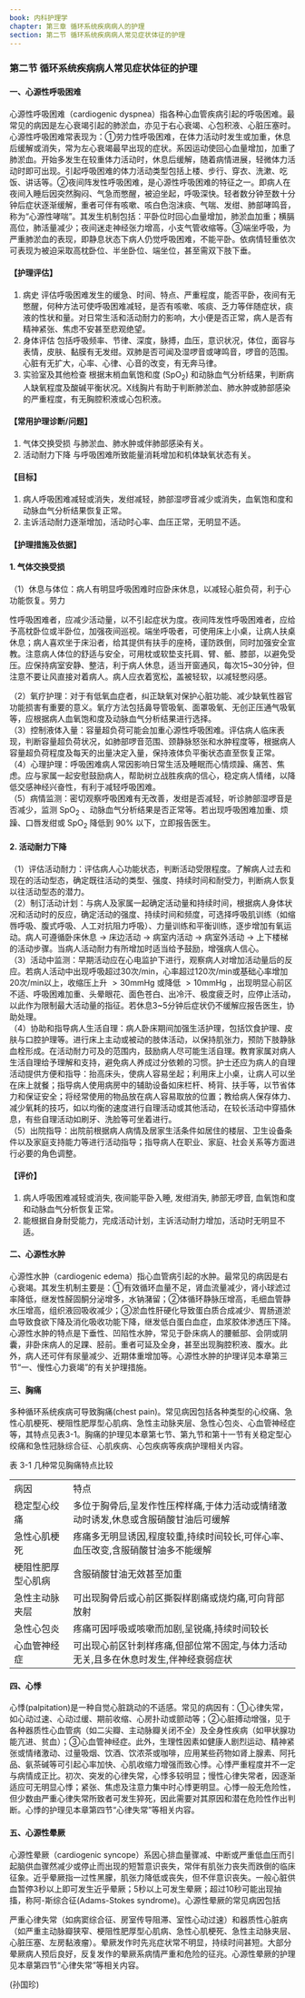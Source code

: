 ```yaml
---
book: 内科护理学
chapter: 第三章 循环系统疾病病人的护理
section: 第二节 循环系统疾病病人常见症状体征的护理
---
```


### 第二节 循环系统疾病病人常见症状体征的护理

#### 一、心源性呼吸困难

心源性呼吸困难（cardiogenic dyspnea）指各种心血管疾病引起的呼吸困难。最常见的病因是左心衰竭引起的肺淤血，亦见于右心衰竭、心包积液、心脏压塞时。心源性呼吸困难常表现为：①劳力性呼吸困难，在体力活动时发生或加重，休息后缓解或消失，常为左心衰竭最早出现的症状。系因运动使回心血量增加，加重了肺淤血。开始多发生在较重体力活动时，休息后缓解，随着病情进展，轻微体力活动时即可出现。引起呼吸困难的体力活动类型包括上楼、步行、穿衣、洗漱、吃饭、讲话等。②夜间阵发性呼吸困难，是心源性呼吸困难的特征之一。即病人在夜间入睡后因突然胸闷、气急而憋醒，被迫坐起，呼吸深快。轻者数分钟至数十分钟后症状逐渐缓解，重者可伴有咳嗽、咳白色泡沫痰、气喘、发绀、肺部哮鸣音，称为“心源性哮喘”。其发生机制包括：平卧位时回心血量增加，肺淤血加重；横膈高位，肺活量减少；夜间迷走神经张力增高，小支气管收缩等。③端坐呼吸，为严重肺淤血的表现，即静息状态下病人仍觉呼吸困难，不能平卧。依病情轻重依次可表现为被迫采取高枕卧位、半坐卧位、端坐位，甚至需双下肢下垂。

#### 【护理评估】

1. 病史 评估呼吸困难发生的缓急、时间、特点、严重程度，能否平卧，夜间有无憋醒，何种方法可使呼吸困难减轻，是否有咳嗽、咳痰、乏力等伴随症状，痰液的性状和量。对日常生活和活动耐力的影响，大小便是否正常，病人是否有精神紧张、焦虑不安甚至悲观绝望。  
2. 身体评估 包括呼吸频率、节律、深度，脉搏，血压，意识状况，体位，面容与表情，皮肤、黏膜有无发绀。双肺是否可闻及湿啰音或哮鸣音，啰音的范围。心脏有无扩大，心率、心律、心音的改变，有无奔马律。  
3. 实验室及其他检查 根据末梢血氧饱和度  $(\mathrm{SpO}_2)$  和动脉血气分析结果，判断病人缺氧程度及酸碱平衡状况。X线胸片有助于判断肺淤血、肺水肿或肺部感染的严重程度，有无胸腔积液或心包积液。

#### 【常用护理诊断/问题】

1. 气体交换受损 与肺淤血、肺水肿或伴肺部感染有关。  
2. 活动耐力下降 与呼吸困难所致能量消耗增加和机体缺氧状态有关。

#### 【目标】

1. 病人呼吸困难减轻或消失，发绀减轻，肺部湿啰音减少或消失，血氧饱和度和动脉血气分析结果恢复正常。  
2. 主诉活动耐力逐渐增加，活动时心率、血压正常，无明显不适。

#### 【护理措施及依据】

#### 1. 气体交换受损

（1）休息与体位：病人有明显呼吸困难时应卧床休息，以减轻心脏负荷，利于心功能恢复。劳力

性呼吸困难者，应减少活动量，以不引起症状为度。夜间阵发性呼吸困难者，应给予高枕卧位或半卧位，加强夜间巡视。端坐呼吸者，可使用床上小桌，让病人扶桌休息；病人喜欢坐于床沿者，给其提供有扶手的座椅，谨防跌倒，同时加强安全宣教。注意病人体位的舒适与安全，可用枕或软垫支托肩、臂、骶、膝部，以避免受压。应保持病室安静、整洁，利于病人休息，适当开窗通风，每次15~30分钟，但注意不要让风直接对着病人。病人应衣着宽松，盖被轻软，以减轻憋闷感。

（2）氧疗护理：对于有低氧血症者，纠正缺氧对保护心脏功能、减少缺氧性器官功能损害有重要的意义。氧疗方法包括鼻导管吸氧、面罩吸氧、无创正压通气吸氧等，应根据病人血氧饱和度及动脉血气分析结果进行选择。  
（3）控制液体入量：容量超负荷可能会加重心源性呼吸困难。评估病人临床表现，判断容量超负荷状况，如肺部啰音范围、颈静脉怒张和水肿程度等，根据病人容量超负荷程度及每天的出量决定入量，保持液体负平衡状态直至恢复正常。  
（4）心理护理：呼吸困难病人常因影响日常生活及睡眠而心情烦躁、痛苦、焦虑。应与家属一起安慰鼓励病人，帮助树立战胜疾病的信心，稳定病人情绪，以降低交感神经兴奋性，有利于减轻呼吸困难。  
（5）病情监测：密切观察呼吸困难有无改善，发绀是否减轻，听诊肺部湿啰音是否减少，监测  $\mathrm{SpO}_2$  、动脉血气分析结果是否正常等。若出现呼吸困难加重、烦躁、口唇发绀或  $\mathrm{SpO}_2$  降低到  $90\%$  以下，立即报告医生。

#### 2. 活动耐力下降

（1）评估活动耐力：评估病人心功能状态，判断活动受限程度。了解病人过去和现在的活动型态，确定既往活动的类型、强度、持续时间和耐受力，判断病人恢复以往活动型态的潜力。  
（2）制订活动计划：与病人及家属一起确定活动量和持续时间，根据病人身体状况和活动时的反应，确定活动的强度、持续时间和频度，可选择呼吸肌训练（如缩唇呼吸、腹式呼吸、人工对抗阻力呼吸）、力量训练和平衡训练，逐步增加有氧运动。病人可遵循卧床休息  $\rightarrow$  床边活动  $\rightarrow$  病室内活动  $\rightarrow$  病室外活动  $\rightarrow$  上下楼梯的活动步骤。当病人活动耐力有所增加时适当给予鼓励，增强病人信心。  
（3）活动中监测：早期活动应在心电监护下进行，观察病人对增加活动量后的反应。若病人活动中出现呼吸超过30次/min，心率超过120次/min或基础心率增加20次/min以上，收缩压上升 $>30\mathrm{mmHg}$  或降低  $>10\mathrm{mmHg}$ ，出现明显心前区不适、呼吸困难加重、头晕眼花、面色苍白、出冷汗、极度疲乏时，应停止活动，以此作为限制最大活动量的指征。若休息3~5分钟后症状仍不缓解应报告医生，协助处理。  
（4）协助和指导病人生活自理：病人卧床期间加强生活护理，包括饮食护理、皮肤与口腔护理等。进行床上主动或被动的肢体活动，以保持肌张力，预防下肢静脉血栓形成。在活动耐力可及的范围内，鼓励病人尽可能生活自理。教育家属对病人生活自理给予理解和支持，避免病人养成过分依赖的习惯。护士还应为病人的自理活动提供方便和指导：抬高床头，使病人容易坐起；利用床上小桌，让病人可以坐在床上就餐；指导病人使用病房中的辅助设备如床栏杆、椅背、扶手等，以节省体力和保证安全；将经常使用的物品放在病人容易取放的位置；教给病人保存体力、减少氧耗的技巧，如以均衡的速度进行自理活动或其他活动，在较长活动中穿插休息，有些自理活动如刷牙、洗脸等可坐着进行。  
（5）出院指导：出院前根据病人病情及居家生活条件如居住的楼层、卫生设备条件以及家庭支持能力等进行活动指导；指导病人在职业、家庭、社会关系等方面进行必要的角色调整。

#### 【评价】

1. 病人呼吸困难减轻或消失, 夜间能平卧入睡, 发绀消失, 肺部无啰音, 血氧饱和度和动脉血气分析恢复正常。  
2. 能根据自身耐受能力，完成活动计划，主诉活动耐力增加，活动时无明显不适。

#### 二、心源性水肿

心源性水肿（cardiogenic edema）指心血管病引起的水肿。最常见的病因是右心衰竭。其发生机制主要是：①有效循环血量不足，肾血流量减少，肾小球滤过率降低，继发性醛固酮分泌增多，水钠潴留；②体循环静脉压增高，毛细血管静水压增高，组织液回吸收减少；③淤血性肝硬化导致蛋白质合成减少、胃肠道淤血导致食欲下降及消化吸收功能下降，继发低白蛋白血症，血浆胶体渗透压下降。心源性水肿的特点是下垂性、凹陷性水肿，常见于卧床病人的腰骶部、会阴或阴囊，非卧床病人的足踝、胫前。重者可延及全身，甚至出现胸腔积液、腹水。此外，病人还可伴有尿量减少、近期体重增加等。心源性水肿的护理详见本章第三节“一、慢性心力衰竭”的有关护理措施。

#### 三、胸痛

多种循环系统疾病可导致胸痛(chest pain)。常见病因包括各种类型的心绞痛、急性心肌梗死、梗阻性肥厚型心肌病、急性主动脉夹层、急性心包炎、心血管神经症等，其特点见表3-1。胸痛的护理见本章第七节、第九节和第十一节有关稳定型心绞痛和急性冠脉综合征、心肌疾病、心包疾病等疾病护理相关内容。

表 3-1 几种常见胸痛特点比较  

<table><tr><td>病因</td><td>特点</td></tr><tr><td>稳定型心绞痛</td><td>多位于胸骨后,呈发作性压榨样痛,于体力活动或情绪激动时诱发,休息或含服硝酸甘油后可缓解</td></tr><tr><td>急性心肌梗死</td><td>疼痛多无明显诱因,程度较重,持续时间较长,可伴心率、血压改变,含服硝酸甘油多不能缓解</td></tr><tr><td>梗阻性肥厚型心肌病</td><td>含服硝酸甘油无效甚至加重</td></tr><tr><td>急性主动脉夹层</td><td>可出现胸骨后或心前区撕裂样剧痛或烧灼痛,可向背部放射</td></tr><tr><td>急性心包炎</td><td>疼痛可因呼吸或咳嗽而加剧,呈锐痛,持续时间较长</td></tr><tr><td>心血管神经症</td><td>可出现心前区针刺样疼痛,但部位常不固定,与体力活动无关,且多在休息时发生,伴神经衰弱症状</td></tr></table>

#### 四、心悸

心悸(palpitation)是一种自觉心脏跳动的不适感。常见的病因有：①心律失常，如心动过速、心动过缓、期前收缩、心房扑动或颤动等；②心脏搏动增强，见于各种器质性心血管病（如二尖瓣、主动脉瓣关闭不全）及全身性疾病（如甲状腺功能亢进、贫血）；③心血管神经症。此外，生理性因素如健康人剧烈运动、精神紧张或情绪激动、过量吸烟、饮酒、饮浓茶或咖啡，应用某些药物如肾上腺素、阿托品、氨茶碱等可引起心率加快、心肌收缩力增强而致心悸。心悸严重程度并不一定与病情成正比。初次、突发的心律失常，心悸多较明显；慢性心律失常者，因逐渐适应可无明显心悸；紧张、焦虑及注意力集中时心悸更明显。心悸一般无危险性，但少数由严重心律失常所致者可发生猝死，因此需要对其原因和潜在危险性作出判断。心悸的护理见本章第四节“心律失常”等相关内容。

#### 五、心源性晕厥

心源性晕厥（cardiogenic syncope）系因心排血量骤减、中断或严重低血压而引起脑供血骤然减少或停止而出现的短暂意识丧失，常伴有肌张力丧失而跌倒的临床征象。近乎晕厥指一过性黑朦，肌张力降低或丧失，但不伴意识丧失。一般心脏供血暂停3秒以上即可发生近乎晕厥；5秒以上可发生晕厥；超过10秒可能出现抽搐，称阿-斯综合征(Adams-Stokes syndrome)。心源性晕厥的常见病因包括

严重心律失常（如病窦综合征、房室传导阻滞、室性心动过速）和器质性心脏病（如严重主动脉瓣狭窄、梗阻性肥厚型心肌病、急性心肌梗死、急性主动脉夹层、心脏压塞、左房黏液瘤）。晕厥发作时先兆症状常不明显，持续时间甚短。大部分晕厥病人预后良好，反复发作的晕厥系病情严重和危险的征兆。心源性晕厥的护理见本章第四节“心律失常”等相关内容。

(孙国珍)

